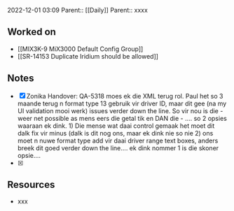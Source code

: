 2022-12-01 03:09
Parent:: [[Daily]] 
Parent:: xxxx

## Worked on

- [[MIX3K-9 MiX3000 Default Config Group]]
- [[SR-14153 Duplicate Iridium should be allowed]]

## Notes

- [x] Zonika Handover: QA-5318 moes ek die XML terug rol. Paul het so 3 maande terug n format type 13 gebruik vir driver ID, maar dit gee (na my UI validation mooi werk) issues verder down the line. So vir nou is die - weer net possible as mens eers die getal tik en DAN die - .... so 2 opsies waaraan ek dink. 1) Die mense wat daai control gemaak het moet dit dalk fix vir minus (dalk is dit nog ons, maar ek dink nie so nie 2) ons moet n nuwe format type add vir daai driver range text boxes, anders breek dit goed verder down the line.... ek dink nommer 1 is die skoner opsie....
- [x] 

## Resources

- xxx




